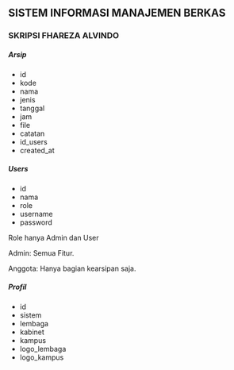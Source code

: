 ## SISTEM INFORMASI MANAJEMEN BERKAS
### SKRIPSI FHAREZA ALVINDO

##### Arsip

- id
- kode
- nama
- jenis
- tanggal
- jam
- file
- catatan
- id_users
- created_at

##### Users

- id
- nama
- role
- username
- password

Role hanya Admin dan User

Admin: Semua Fitur.

Anggota: Hanya bagian kearsipan saja.

##### Profil

- id
- sistem
- lembaga
- kabinet
- kampus
- logo_lembaga
- logo_kampus
